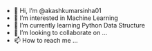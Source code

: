 - 👋 Hi, I’m @akashkumarsinha01
- 👀 I’m interested in Machine Learning
- 🌱 I’m currently learning Python Data Structure
- 💞️ I’m looking to collaborate on ...
- 📫 How to reach me ...

<!---
akashkumarsinha01/akashkumarsinha01 is a ✨ special ✨ repository because its `README.md` (this file) appears on your GitHub profile.
You can click the Preview link to take a look at your changes.
--->
